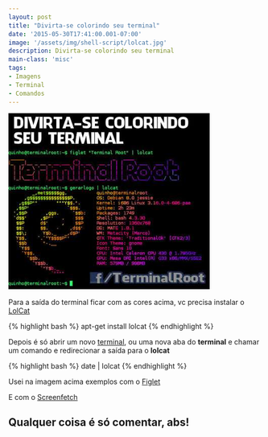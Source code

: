 ```yaml
---
layout: post
title: "Divirta-se colorindo seu terminal"
date: '2015-05-30T17:41:00.001-07:00'
image: '/assets/img/shell-script/lolcat.jpg'
description: Divirta-se colorindo seu terminal
main-class: 'misc'
tags:
- Imagens
- Terminal
- Comandos
---
```


![Divirta-se colorindo seu terminal](/assets/img/shell-script/lolcat.jpg "Divirta-se colorindo seu terminal")

Para a saída do terminal ficar com as cores acima, vc precisa instalar o [LolCat](https://github.com/busyloop/lolcat)

{% highlight bash %}
apt-get install lolcat
{% endhighlight %}

Depois é só abrir um novo [terminal](http://www.terminalroot.com.br/tags#terminal), ou uma nova aba do __terminal__ e chamar um comando e redirecionar a saída para o __lolcat__

{% highlight bash %}
date | lolcat
{% endhighlight %}

Usei na imagem acima exemplos com o [Figlet](http://www.terminalroot.com.br/2015/03/como-gerar-desenhos-de-nomes-pelo.html)

E com o [Screenfetch](http://terminalroot.com.br/2014/09/gerando-logo-da-sua-distro-no-terminal.html)

## Qualquer coisa é só comentar, abs!

<script async src="https://pagead2.googlesyndication.com/pagead/js/adsbygoogle.js"></script>

<!-- Informat -->
<ins class="adsbygoogle"
 style="display:block"
 data-ad-client="ca-pub-2838251107855362"
 data-ad-slot="2327980059"
 data-ad-format="auto"
 data-full-width-responsive="true"></ins>

<script>
(adsbygoogle = window.adsbygoogle || []).push({});
</script>

